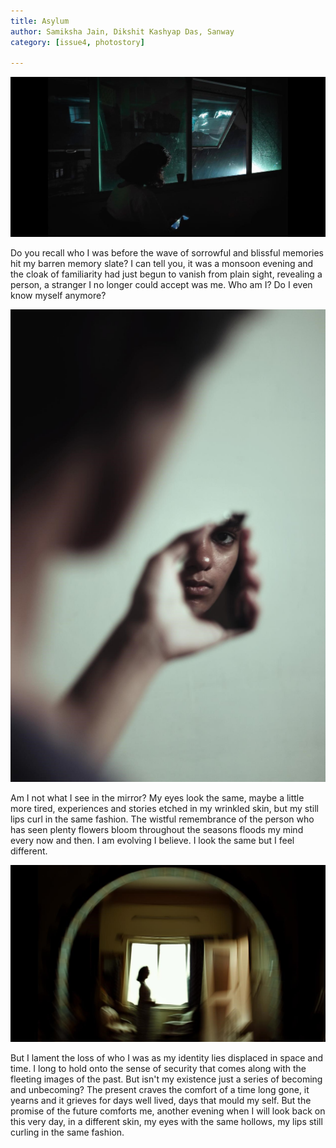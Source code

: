 ```yaml
---
title: Asylum
author: Samiksha Jain, Dikshit Kashyap Das, Sanway
category: [issue4, photostory]

---
```



![ ](/assets/img/asylum1.jpg)




Do you recall who I was before the wave of sorrowful and blissful memories hit my barren memory slate? I can tell you, it was a monsoon evening and the cloak of familiarity had just begun to vanish from plain sight, revealing a person, a stranger I no longer could accept was me. Who am I? Do I even know myself anymore?



![ ](/assets/img/asylum2.jpg)
 


Am I not what I see in the mirror? My eyes look the same, maybe a little more tired, experiences and stories etched in my wrinkled skin, but my still lips curl in the same fashion. The wistful remembrance of the person who has seen plenty flowers bloom throughout the seasons floods my mind every now and then. I am evolving I believe. I look the same but I feel different.




 ![ ](/assets/img/asylum3.jpg)



But I lament the loss of who I was as my identity lies displaced in space and time. I long to hold onto the sense of security that comes along with the fleeting images of the past. But isn't my existence just a series of becoming and unbecoming? The present craves the comfort of a time long gone, it yearns and it grieves for days well lived, days that mould my self. But the promise of the future comforts me, another evening when I will look back on this very day, in a different skin, my eyes with the same hollows, my lips still curling in the same fashion.
